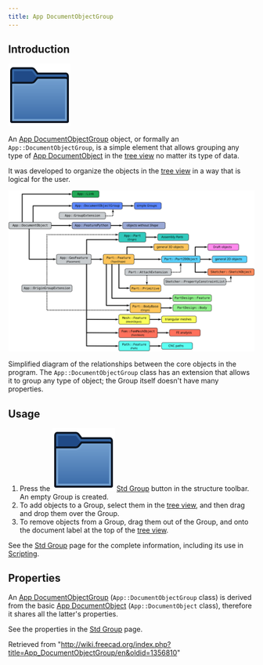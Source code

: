 ```yaml
---
title: App DocumentObjectGroup
---
```


## Introduction

![](/src/assets/images/Folder.svg)

An [App DocumentObjectGroup](/App_DocumentObjectGroup "App DocumentObjectGroup") object, or formally an `App::DocumentObjectGroup`, is a simple element that allows grouping any type of [App DocumentObject](/App_DocumentObject "App DocumentObject") in the [tree view](/Tree_view "Tree view") no matter its type of data.

It was developed to organize the objects in the [tree view](/Tree_view "Tree view") in a way that is logical for the user.

![](/src/assets/images/FreeCAD_core_objects.svg)

Simplified diagram of the relationships between the core objects in the program. The `App::DocumentObjectGroup` class has an extension that allows it to group any type of object; the Group itself doesn't have many properties.

## Usage

1. Press the ![](/src/assets/images/Std_Group.svg) [Std Group](/Std_Group "Std Group") button in the structure toolbar. An empty Group is created.
2. To add objects to a Group, select them in the [tree view](/Tree_view "Tree view"), and then drag and drop them over the Group.
3. To remove objects from a Group, drag them out of the Group, and onto the document label at the top of the [tree view](/Tree_view "Tree view").

See the [Std Group](/Std_Group "Std Group") page for the complete information, including its use in [Scripting](/Std_Group#Scripting "Std Group").

## Properties

An [App DocumentObjectGroup](/App_DocumentObjectGroup "App DocumentObjectGroup") (`App::DocumentObjectGroup` class) is derived from the basic [App DocumentObject](/App_DocumentObject "App DocumentObject") (`App::DocumentObject` class), therefore it shares all the latter's properties.

See the properties in the [Std Group](/Std_Group "Std Group") page.

Retrieved from "<http://wiki.freecad.org/index.php?title=App_DocumentObjectGroup/en&oldid=1356810>"
